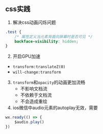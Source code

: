 ## css实践
1. 解决css动画闪烁问题
```css
.test {
    /* 属性定义当元素背面向屏幕时是否可见 */
    backface-visibility: hidden;
}
```
2. 开启GPU加速
* `transform:translateZ(0)`
* `will-change:transform`
3. `transform`和`opacity`的动画更加流畅
   * 不影响文档流
   * 不依赖于文档流
   * 不会造成重绘
4. ios微信中audio元素的autoplay无效，需要
```js
wx.ready(() => {
    $audio.play()
})
```    